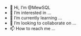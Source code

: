 - 👋 Hi, I’m @MewSQL
- 👀 I’m interested in ...
- 🌱 I’m currently learning ...
- 💞️ I’m looking to collaborate on ...
- 📫 How to reach me ...

<!---
MewSQL/MewSQL is a ✨ special ✨ repository because its `README.md` (this file) appears on your GitHub profile.
You can click the Preview link to take a look at your changes.
--->
